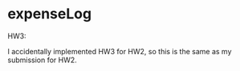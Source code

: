 # expenseLog

HW3:

I accidentally implemented HW3 for HW2, so this is the same as my submission for HW2.


